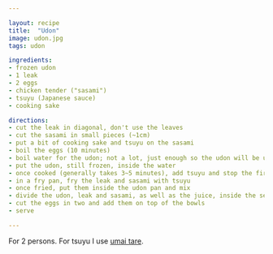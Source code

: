 ```yaml
---

layout: recipe
title:  "Udon"
image: udon.jpg
tags: udon

ingredients:
- frozen udon
- 1 leak
- 2 eggs
- chicken tender ("sasami")
- tsuyu (Japanese sauce)
- cooking sake

directions:
- cut the leak in diagonal, don't use the leaves
- cut the sasami in small pieces (~1cm)
- put a bit of cooking sake and tsuyu on the sasami
- boil the eggs (10 minutes)
- boil water for the udon; not a lot, just enough so the udon will be under water
- put the udon, still frozen, inside the water
- once cooked (generally takes 3~5 minutes), add tsuyu and stop the fire
- in a fry pan, fry the leak and sasami with tsuyu
- once fried, put them inside the udon pan and mix
- divide the udon, leak and sasami, as well as the juice, inside the serving boals
- cut the eggs in two and add them on top of the bowls
- serve

---
```


For 2 persons.
For tsuyu I use <a href="umaitare.html">umai tare</a>.
